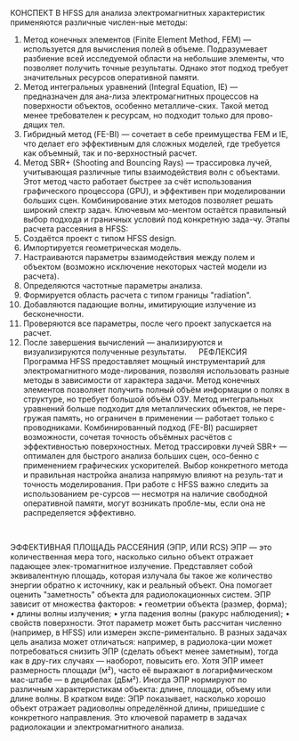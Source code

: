 КОНСПЕКТ
В HFSS для анализа электромагнитных характеристик применяются различные числен-ные методы:
1.	Метод конечных элементов (Finite Element Method, FEM) — используется для вычисления полей в объеме. Подразумевает разбиение всей исследуемой области на небольшие элементы, что позволяет получить точные результаты. Однако этот подход требует значительных ресурсов оперативной памяти.
2.	Метод интегральных уравнений (Integral Equation, IE) — предназначен для ана-лиза электромагнитных процессов на поверхности объектов, особенно металличе-ских. Такой метод менее требователен к ресурсам, но подходит только для прово-дящих тел.
3.	Гибридный метод (FE-BI) — сочетает в себе преимущества FEM и IE, что делает его эффективным для сложных моделей, где требуется как объемный, так и по-верхностный расчет.
4.	Метод SBR+ (Shooting and Bouncing Rays) — трассировка лучей, учитывающая различные типы взаимодействия волн с объектами. Этот метод часто работает быстрее за счёт использования графического процессора (GPU), и эффективен при моделировании больших сцен.
Комбинирование этих методов позволяет решать широкий спектр задач. Ключевым мо-ментом остаётся правильный выбор подхода и граничных условий под конкретную зада-чу.
Этапы расчета рассеяния в HFSS:
1.	Создаётся проект с типом HFSS design.
2.	Импортируется геометрическая модель.
3.	Настраиваются параметры взаимодействия между полем и объектом (возможно исключение некоторых частей модели из расчета).
4.	Определяются частотные параметры анализа.
5.	Формируется область расчета с типом границы "radiation".
6.	Добавляются падающие волны, имитирующие излучение из бесконечности.
7.	Проверяются все параметры, после чего проект запускается на расчет.
8.	После завершения вычислений — анализируются и визуализируются полученные результаты.
 
РЕФЛЕКСИЯ
Программа HFSS предоставляет мощный инструментарий для электромагнитного моде-лирования, позволяя использовать разные методы в зависимости от характера задачи.
Метод конечных элементов позволяет получить полный объём информации о полях в структуре, но требует большой объём ОЗУ.
Метод интегральных уравнений больше подходит для металлических объектов, не пере-гружая память, но ограничен в применении — работает только с проводниками.
Комбинированный подход (FE-BI) расширяет возможности, сочетая точность объёмных расчётов с эффективностью поверхностных.
Метод трассировки лучей SBR+ — оптимален для быстрого анализа больших сцен, осо-бенно с применением графических ускорителей.
Выбор конкретного метода и правильная настройка анализа напрямую влияют на резуль-тат и точность моделирования. При работе с HFSS важно следить за использованием ре-сурсов — несмотря на наличие свободной оперативной памяти, могут возникать пробле-мы, если она не распределяется эффективно.
 
 
 
 
 

ЭФФЕКТИВНАЯ ПЛОЩАДЬ РАССЕЯНИЯ (ЭПР, ИЛИ RCS)
ЭПР — это количественная мера того, насколько сильно объект отражает падающее элек-тромагнитное излучение. Представляет собой эквивалентную площадь, которая излучала бы такое же количество энергии обратно к источнику, как и реальный объект.
Она помогает оценить "заметность" объекта для радиолокационных систем.
ЭПР зависит от множества факторов:
•	геометрии объекта (размер, форма);
•	длины волны излучения;
•	угла падения волны (ракурс наблюдения);
•	свойств поверхности.
Этот параметр может быть рассчитан численно (например, в HFSS) или измерен экспе-риментально. В разных задачах цель анализа может отличаться: например, в радиолока-ции может потребоваться снизить ЭПР (сделать объект менее заметным), тогда как в дру-гих случаях — наоборот, повысить его.
Хотя ЭПР имеет размерность площади (м²), часто её выражают в логарифмическом мас-штабе — в децибелах (дБм²). Иногда ЭПР нормируют по различным характеристикам объекта: длине, площади, объему или длине волны.
В кратком виде:
ЭПР показывает, насколько хорошо объект отражает радиоволны определённой длины, пришедшие с конкретного направления. Это ключевой параметр в задачах радиолокации и электромагнитного анализа.
 
 
